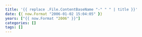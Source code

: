 ```yaml
---
title: '{{ replace .File.ContentBaseName "-" " " | title }}'
date: {{ now.Format "2006-01-02 15:04:05" }}
years: ["{{ now.Format "2006" }}"]
categories: []
tags: []
---
```

